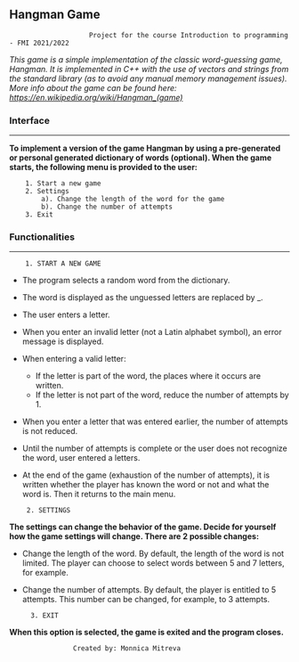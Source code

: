 ## Hangman Game
                        Project for the course Introduction to programming - FMI 2021/2022
   
_This game is a simple implementation of the classic word-guessing game, Hangman. It is implemented in C++ with the use of vectors and strings from the standard library (as to avoid any manual memory management issues). More info about the game can be found here: https://en.wikipedia.org/wiki/Hangman_(game)_

### Interface
---
**To implement a version of the game Hangman by using a pre-generated or personal generated dictionary of words (optional). 
When the game starts, the following menu is provided to the user:**
   
        1. Start a new game
        2. Settings
            a). Change the length of the word for the game
            b). Change the number of attempts
        3. Exit 
     
### Functionalities
  ---
        1. START A NEW GAME
    
- The program selects a random word from the dictionary. 
- The word is displayed as the unguessed letters are replaced by _.
- The user enters a letter. 
- When you enter an invalid letter (not a Latin alphabet symbol), an error message is displayed.
- When entering a valid letter:
    - If the letter is part of the word, the places where it occurs are written.
    - If the letter is not part of the word, reduce the number of attempts by 1.
 - When you enter a letter that was entered earlier, the number of attempts is not reduced.
 - Until the number of attempts is complete or the user does not recognize the word, user entered a letters.
 - At the end of the game (exhaustion of the number of attempts), it is written whether the player has known the word or      not and what the word is. Then it returns to the main menu.

        2. SETTINGS

**The settings can change the behavior of the game. Decide for yourself how the game settings will change.
There are 2 possible changes:**
- Change the length of the word. By default, the length of the word is not limited. The player can choose to select words   between 5 and 7 letters, for example.
- Change the number of attempts. By default, the player is entitled to 5 attempts. This number can be changed, for example,   to 3 attempts.

        3. EXIT

**When this option is selected, the game is exited and the program closes.**




                    Created by: Monnica Mitreva
